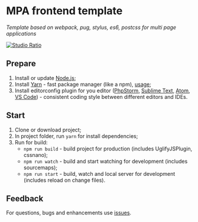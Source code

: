 # MPA frontend template
_Template based on webpack, pug, stylus, es6, postcss for multi page applications_

[![Studio Ratio](https://pbs.twimg.com/profile_images/565814251671912449/n1WpCfuw.png)](https://studioratio.ru/)

## Prepare
1. Install or update [Node.js](https://nodejs.org/en/);
1. Install [Yarn](https://yarnpkg.com/lang/en/) - fast package manager (like a npm), [usage](https://yarnpkg.com/en/docs/usage);
1. Install editorconfig plugin for you editor ([PhpStorm](https://plugins.jetbrains.com/plugin/7294-editorconfig), [Sublime Text](https://packagecontrol.io/packages/EditorConfig), [Atom](https://atom.io/packages/editorconfig), [VS Code](https://marketplace.visualstudio.com/items?itemName=EditorConfig.EditorConfig)) - consistent coding style between different editors and IDEs.

## Start
1. Clone or download project;
1. In project folder, run `yarn` for install dependencies;
1. Run for build:
    * `npm run build` - build project for production (includes UglifyJSPlugin, cssnano);
    * `npm run watch` - build and start watching for development (includes sourcemaps);
    * `npm run start` - build, watch and local server for development (includes reload on change files).
    
## Feedback
For questions, bugs and enhancements use [issues](https://github.com/evgen3/mpa-frontend-template/issues).
